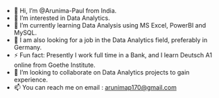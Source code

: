 - 👋 Hi, I’m @Arunima-Paul from India.
- 👀 I’m interested in Data Analytics.
- 🌱 I’m currently learning Data Analysis using MS Excel, PowerBI and MySQL.
- 👀 I am also looking for a job in the Data Analytics field, preferably in Germany.
- ⚡ Fun fact: Presently I work full time in a Bank, and I learn Deutsch A1 online from Goethe Institute.
- 💞️ I’m looking to collaborate on Data Analytics projects to gain experience.
- 📫 You can reach me on email : arunimap170@gmail.com
<!---
Arunima-Paul/Arunima-Paul is a ✨ special ✨ repository because its `README.md` (this file) appears on your GitHub profile.
You can click the Preview link to take a look at your changes.
--->
